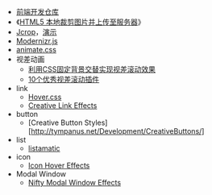 
* [前端开发仓库](http://code.ciaoca.com/)
* 《[HTML5 本地裁剪图片并上传至服务器](http://segmentfault.com/a/1190000000754560)》
* [Jcrop](http://deepliquid.com/content/Jcrop.html)，[演示](http://code.ciaoca.com/jquery/jcrop/demo/index.html)
* [Modernizr.js](http://modernizr.com/)
* [animate.css](https://github.com/daneden/animate.css)
* 视差动画
    * [利用CSS固定背景交替实现视差滚动效果](http://www.shejidaren.com/css-fixed-scroll-background.html)
    * [10个优秀视差滚动插件](http://www.w3cplus.com/source/10-best-Parallax-Scrolling-plugin.html)
* link
    * [Hover.css](http://ianlunn.github.io/Hover/)
    * [Creative Link Effects](http://tympanus.net/Development/CreativeLinkEffects/)
* button
    * [Creative Button Styles][http://tympanus.net/Development/CreativeButtons/]
* list 
    * [listamatic](http://css.maxdesign.com.au/listamatic/index.htm)
* icon
    * [Icon Hover Effects](http://tympanus.net/Development/IconHoverEffects/)
* Modal Window 
    * [Nifty Modal Window Effects](http://tympanus.net/Development/ModalWindowEffects/)